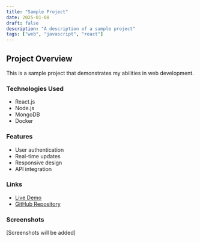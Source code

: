 ```yaml
---
title: "Sample Project"
date: 2025-01-08
draft: false
description: "A description of a sample project"
tags: ["web", "javascript", "react"]
---
```


## Project Overview

This is a sample project that demonstrates my abilities in web development.

### Technologies Used

- React.js
- Node.js
- MongoDB
- Docker

### Features

- User authentication
- Real-time updates
- Responsive design
- API integration

### Links

- [Live Demo](https://example.com)
- [GitHub Repository](https://github.com/yourusername/project)

### Screenshots

[Screenshots will be added]
